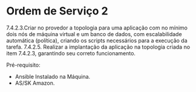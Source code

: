 # Ordem de Serviço 2 #
7.4.2.3.Criar no provedor a topologia para uma aplicação com no mínimo dois nós de máquina virtual e um banco de dados, com escalabilidade automática (política), criando os scripts necessários para a execução da tarefa.
7.4.2.5. Realizar a implantação da aplicação na topologia criada no item 7.4.2.3, garantindo seu correto funcionamento.

Pré-requisito: 
- Ansible Instalado na Máquina.
- AS/SK Amazon.
 
